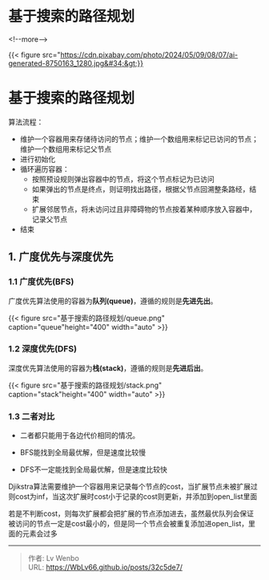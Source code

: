 # 基于搜索的路径规划


&lt;!--more--&gt;

{{&lt; figure src=&#34;https://cdn.pixabay.com/photo/2024/05/09/08/07/ai-generated-8750163_1280.jpg&#34;&gt;}}

# 基于搜索的路径规划

算法流程：

- 维护一个容器用来存储待访问的节点；维护一个数组用来标记已访问的节点；维护一个数组用来标记父节点
- 进行初始化
- 循环遍历容器：
  - 按照预设规则弹出容器中的节点，将这个节点标记为已访问
  - 如果弹出的节点是终点，则证明找出路径，根据父节点回溯整条路经，结束
  - 扩展邻居节点，将未访问过且非障碍物的节点按着某种顺序放入容器中，记录父节点
- 结束
## 1. 广度优先与深度优先

### 1.1 广度优先(BFS)

广度优先算法使用的容器为**队列(queue)**，遵循的规则是**先进先出**。

{{&lt; figure src=&#34;基于搜索的路径规划/queue.png&#34; caption=&#34;queue&#34;height=&#34;400&#34; width=&#34;auto&#34; &gt;}}

### 1.2 深度优先(DFS)

深度优先算法使用的容器为**栈(stack)**，遵循的规则是**先进后出**。

{{&lt; figure src=&#34;基于搜索的路径规划/stack.png&#34; caption=&#34;stack&#34;height=&#34;400&#34; width=&#34;auto&#34; &gt;}}

### 1.3 二者对比

- 二者都只能用于各边代价相同的情况。

- BFS能找到全局最优解，但是速度比较慢

- DFS不一定能找到全局最优解，但是速度比较快

Djikstra算法需要维护一个容器用来记录每个节点的cost，当扩展节点未被扩展过则cost为inf，当这次扩展时cost小于记录的cost则更新，并添加到open_list里面

若是不判断cost，则每次扩展都会把扩展的节点添加进去，虽然最优队列会保证被访问的节点一定是cost最小的，但是同一个节点会被重复添加进open_list，里面的元素会过多

---

> 作者: Lv Wenbo  
> URL: https://WbLv66.github.io/posts/32c5de7/  

